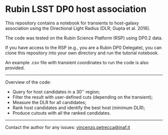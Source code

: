 # Rubin LSST DP0 host association

This repository contains a notebook for transients to host-galaxy association using the Directional Light Radius (DLR; Gupta et al. 2016).

The code was tested on the Rubin Science Platform (RSP) using DP0.2 data.

If you have access to the RSP (e.g., you are a Rubin DP0 Delegate), you can clone this repository into your own directory and run the tutorial notebook. 

An example .csv file with transient coordinates to run the code is also provided. 

---------------------------------------------------------------------------------------------------------------------------

Overview of the code:
- Query for host candidates in a 30'' region;
- Filter the result with user-defined cuts (depending on the transient);
- Measure the DLR for all candidates;
- Rank host candidates and identify the best host (minimum DLR);
- Produce cutouts with all the ranked candidates.

---------------------------------------------------------------------------------------------------------------------------

Contact the author for any issues: vincenzo.petrecca@inaf.it
